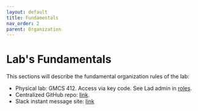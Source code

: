```yaml
---
layout: default
title: Fundamentals
nav_order: 2
parent: Organization
---
```


# Lab's Fundamentals

This sections will describe the fundamental organization rules of the lab:
+ Physical lab: GMCS 412. Access via key code. See Lad admin in [roles](docs/organization/roles.md).
+ Centralized GitHub repo: [link](https://github.com/luquelab).
+ Slack instant message site: [link](https://luquelab.slack.com) 
